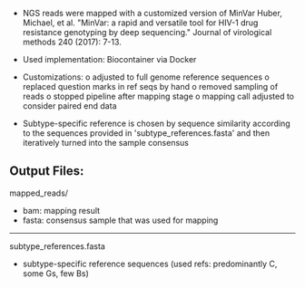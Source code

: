 - NGS reads were mapped with a customized version of MinVar
    Huber, Michael, et al. "MinVar: a rapid and versatile tool for HIV-1 drug resistance genotyping by deep sequencing." Journal of virological methods 240 (2017): 7-13.
- Used implementation: Biocontainer via Docker

- Customizations: 
    o adjusted to full genome reference sequences
    o replaced question marks in ref seqs by hand
    o removed sampling of reads
    o stopped pipeline after mapping stage
    o mapping call adjusted to consider paired end data
- Subtype-specific reference is chosen by sequence similarity according to the
  sequences provided in 'subtype_references.fasta'
  and then iteratively turned into the sample consensus


Output Files:
-----------
mapped_reads/
- bam: mapping result
- fasta: consensus sample that was used for mapping
--------
subtype_references.fasta
- subtype-specific reference sequences (used refs: predominantly C, some Gs, few Bs)
